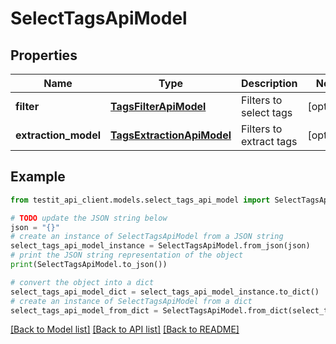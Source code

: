 # SelectTagsApiModel


## Properties

Name | Type | Description | Notes
------------ | ------------- | ------------- | -------------
**filter** | [**TagsFilterApiModel**](TagsFilterApiModel.md) | Filters to select tags | [optional] 
**extraction_model** | [**TagsExtractionApiModel**](TagsExtractionApiModel.md) | Filters to extract tags | [optional] 

## Example

```python
from testit_api_client.models.select_tags_api_model import SelectTagsApiModel

# TODO update the JSON string below
json = "{}"
# create an instance of SelectTagsApiModel from a JSON string
select_tags_api_model_instance = SelectTagsApiModel.from_json(json)
# print the JSON string representation of the object
print(SelectTagsApiModel.to_json())

# convert the object into a dict
select_tags_api_model_dict = select_tags_api_model_instance.to_dict()
# create an instance of SelectTagsApiModel from a dict
select_tags_api_model_from_dict = SelectTagsApiModel.from_dict(select_tags_api_model_dict)
```
[[Back to Model list]](../README.md#documentation-for-models) [[Back to API list]](../README.md#documentation-for-api-endpoints) [[Back to README]](../README.md)



